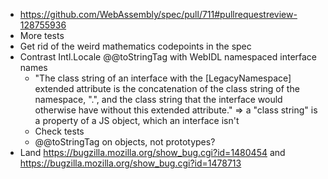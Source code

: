 - https://github.com/WebAssembly/spec/pull/711#pullrequestreview-128755936
- More tests
- Get rid of the weird mathematics codepoints in the spec
- Contrast Intl.Locale @@toStringTag with WebIDL namespaced interface names
  - "The class string of an interface with the [LegacyNamespace] extended attribute is the concatenation of the class string of the namespace, ".", and the class string that the interface would otherwise have without this extended attribute." => a "class string" is a property of a JS object, which an interface isn't
  - Check tests
  - @@toStringTag on objects, not prototypes?
- Land https://bugzilla.mozilla.org/show_bug.cgi?id=1480454 and https://bugzilla.mozilla.org/show_bug.cgi?id=1478713
